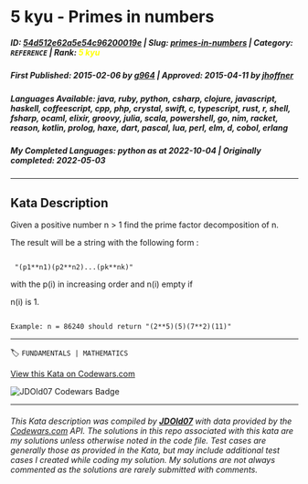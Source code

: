 # 5 kyu - Primes in numbers

##### **ID**: [54d512e62a5e54c96200019e](https://www.codewars.com/kata/54d512e62a5e54c96200019e) | **Slug**: [primes-in-numbers](https://www.codewars.com/kata/54d512e62a5e54c96200019e) | **Category**: `REFERENCE` | **Rank**: <span style="color:yellow">5 kyu</span>

##### **First Published**: 2015-02-06 ***by*** [g964](https://www.codewars.com/users/g964) | **Approved**: 2015-04-11 ***by*** [jhoffner](https://www.codewars.com/users/jhoffner)

##### **Languages Available**: java, ruby, python, csharp, clojure, javascript, haskell, coffeescript, cpp, php, crystal, swift, c, typescript, rust, r, shell, fsharp, ocaml, elixir, groovy, julia, scala, powershell, go, nim, racket, reason, kotlin, prolog, haxe, dart, pascal, lua, perl, elm, d, cobol, erlang

##### **My Completed Languages**: python ***as at*** 2022-10-04 | **Originally completed**: 2022-05-03

---

## Kata Description


Given a positive number n > 1 find the prime factor decomposition of n.

The result will be a string with the following form :

```

 "(p1**n1)(p2**n2)...(pk**nk)"

```

with the p(i) in increasing order and n(i) empty if

n(i) is 1.

```

Example: n = 86240 should return "(2**5)(5)(7**2)(11)"

```





---


🏷 `FUNDAMENTALS | MATHEMATICS`


[View this Kata on Codewars.com](https://www.codewars.com/kata/54d512e62a5e54c96200019e)

![](https://www.codewars.com/users/jdold07/badges/large "JDOld07 Codewars Badge")

---

###### *This Kata description was compiled by [**JDOld07**](https://tpstech.dev) with data provided by the [Codewars.com](https://www.codewars.com) API.  The solutions in this repo associated with this kata are my solutions unless otherwise noted in the code file.  Test cases are generally those as provided in the Kata, but may include additional test cases I created while coding my solution.  My solutions are not always commented as the solutions are rarely submitted with comments.*
